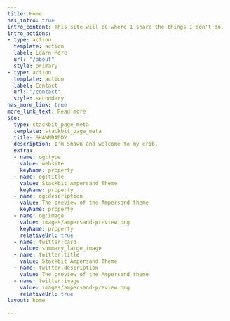 ```yaml
---
title: Home
has_intro: true
intro_content: This site will be where I share the things I don't do.
intro_actions:
- type: action
  template: action
  label: Learn More
  url: "/about"
  style: primary
- type: action
  template: action
  label: Contact
  url: "/contact"
  style: secondary
has_more_link: true
more_link_text: Read more
seo:
  type: stackbit_page_meta
  template: stackbit_page_meta
  title: SHAWNDADDY
  description: I'm Shawn and welcome to my crib.
  extra:
  - name: og:type
    value: website
    keyName: property
  - name: og:title
    value: Stackbit Ampersand Theme
    keyName: property
  - name: og:description
    value: The preview of the Ampersand theme
    keyName: property
  - name: og:image
    value: images/ampersand-preview.png
    keyName: property
    relativeUrl: true
  - name: twitter:card
    value: summary_large_image
  - name: twitter:title
    value: Stackbit Ampersand Theme
  - name: twitter:description
    value: The preview of the Ampersand theme
  - name: twitter:image
    value: images/ampersand-preview.png
    relativeUrl: true
layout: home

---
```

